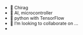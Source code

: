 - 👋 Chirag
- 👀 AI, microcontroller
- 🌱 python with TensorFlow
- 💞️ I’m looking to collaborate on ...
-

<!---
chiragbhu/chiragbhu is a ✨ special ✨ repository because its `README.md` (this file) appears on your GitHub profile.
You can click the Preview link to take a look at your changes.
--->
